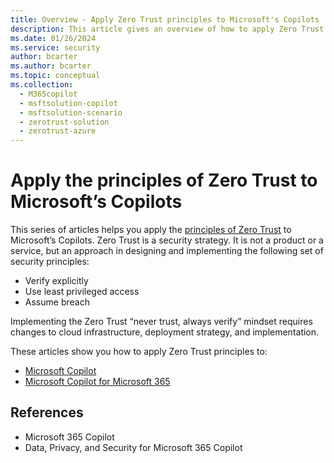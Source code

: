 ```yaml
---
title: Overview - Apply Zero Trust principles to Microsoft's Copilots
description: This article gives an overview of how to apply Zero Trust principles to Microsoft's Copilots.
ms.date: 01/26/2024    
ms.service: security
author: bcarter
ms.author: bcarter
ms.topic: conceptual
ms.collection: 
  - M365copilot 
  - msftsolution-copilot
  - msftsolution-scenario
  - zerotrust-solution
  - zerotrust-azure
---
```


# Apply the principles of Zero Trust to Microsoft’s Copilots

This series of articles helps you apply the [principles of Zero Trust](zero-trust-overview.md#guiding-principles-of-zero-trust) to Microsoft’s Copilots. Zero Trust is a security strategy. It is not a product or a service, but an approach in designing and implementing the following set of security principles:

- Verify explicitly
- Use least privileged access
- Assume breach

Implementing the Zero Trust “never trust, always verify” mindset requires changes to cloud infrastructure, deployment strategy, and implementation.

These articles show you how to apply Zero Trust principles to:

- [Microsoft Copilot](zero-trust-microsoft-copilot.md)
- [Microsoft Copilot for Microsoft 365](zero-trust-microsoft-365-copilot.md)

## References

- Microsoft 365 Copilot
- Data, Privacy, and Security for Microsoft 365 Copilot 
